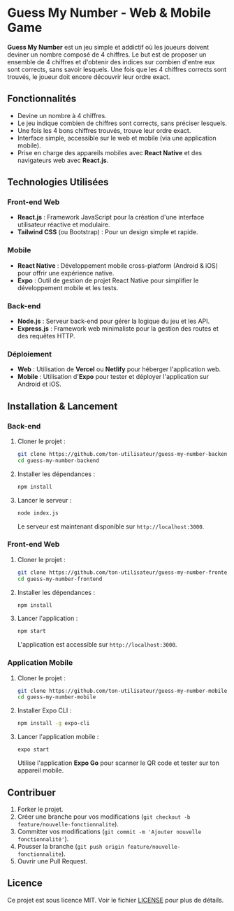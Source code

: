 # Guess My Number - Web & Mobile Game

**Guess My Number** est un jeu simple et addictif où les joueurs doivent deviner un nombre composé de 4 chiffres. Le but est de proposer un ensemble de 4 chiffres et d'obtenir des indices sur combien d'entre eux sont corrects, sans savoir lesquels. Une fois que les 4 chiffres corrects sont trouvés, le joueur doit encore découvrir leur ordre exact.

## Fonctionnalités
- Devine un nombre à 4 chiffres.
- Le jeu indique combien de chiffres sont corrects, sans préciser lesquels.
- Une fois les 4 bons chiffres trouvés, trouve leur ordre exact.
- Interface simple, accessible sur le web et mobile (via une application mobile).
- Prise en charge des appareils mobiles avec **React Native** et des navigateurs web avec **React.js**.

## Technologies Utilisées

### Front-end Web
- **React.js** : Framework JavaScript pour la création d'une interface utilisateur réactive et modulaire.
- **Tailwind CSS** (ou Bootstrap) : Pour un design simple et rapide.

### Mobile
- **React Native** : Développement mobile cross-platform (Android & iOS) pour offrir une expérience native.
- **Expo** : Outil de gestion de projet React Native pour simplifier le développement mobile et les tests.

### Back-end
- **Node.js** : Serveur back-end pour gérer la logique du jeu et les API.
- **Express.js** : Framework web minimaliste pour la gestion des routes et des requêtes HTTP.

### Déploiement
- **Web** : Utilisation de **Vercel** ou **Netlify** pour héberger l'application web.
- **Mobile** : Utilisation d'**Expo** pour tester et déployer l'application sur Android et iOS.

## Installation & Lancement

### Back-end
1. Cloner le projet :
    ```bash
    git clone https://github.com/ton-utilisateur/guess-my-number-backend.git
    cd guess-my-number-backend
    ```
2. Installer les dépendances :
    ```bash
    npm install
    ```
3. Lancer le serveur :
    ```bash
    node index.js
    ```
   Le serveur est maintenant disponible sur `http://localhost:3000`.

### Front-end Web
1. Cloner le projet :
    ```bash
    git clone https://github.com/ton-utilisateur/guess-my-number-frontend.git
    cd guess-my-number-frontend
    ```
2. Installer les dépendances :
    ```bash
    npm install
    ```
3. Lancer l'application :
    ```bash
    npm start
    ```
   L'application est accessible sur `http://localhost:3000`.

### Application Mobile
1. Cloner le projet :
    ```bash
    git clone https://github.com/ton-utilisateur/guess-my-number-mobile.git
    cd guess-my-number-mobile
    ```
2. Installer Expo CLI :
    ```bash
    npm install -g expo-cli
    ```
3. Lancer l'application mobile :
    ```bash
    expo start
    ```
   Utilise l'application **Expo Go** pour scanner le QR code et tester sur ton appareil mobile.

## Contribuer

1. Forker le projet.
2. Créer une branche pour vos modifications (`git checkout -b feature/nouvelle-fonctionnalite`).
3. Committer vos modifications (`git commit -m 'Ajouter nouvelle fonctionnalité'`).
4. Pousser la branche (`git push origin feature/nouvelle-fonctionnalite`).
5. Ouvrir une Pull Request.

## Licence
Ce projet est sous licence MIT. Voir le fichier [LICENSE](./LICENSE) pour plus de détails.
